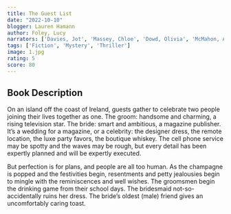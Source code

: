 ```yaml
---
title: The Guest List 
date: "2022-10-10"
blogger: Lauren Hamann
author: Foley, Lucy
narrators: ['Davies, Jot', 'Massey, Chloe', 'Dowd, Olivia', 'McMahon, Aoife', 'Ovens, Sarah', 'Keeble, Rich']
tags: ['Fiction', 'Mystery', 'Thriller']
image: 1.jpg
rating: 5
score: 80
---
```


## Book Description

On an island off the coast of Ireland, guests gather to celebrate two people joining their lives together as one. The groom: handsome and charming, a rising television star. The bride: smart and ambitious, a magazine publisher. It’s a wedding for a magazine, or a celebrity: the designer dress, the remote location, the luxe party favors, the boutique whiskey. The cell phone service may be spotty and the waves may be rough, but every detail has been expertly planned and will be expertly executed.

But perfection is for plans, and people are all too human. As the champagne is popped and the festivities begin, resentments and petty jealousies begin to mingle with the reminiscences and well wishes. The groomsmen begin the drinking game from their school days. The bridesmaid not-so-accidentally ruins her dress. The bride’s oldest (male) friend gives an uncomfortably caring toast.